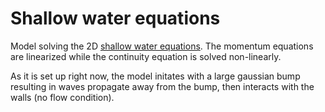 # Shallow water equations
Model solving the 2D [shallow water equations](https://en.wikipedia.org/wiki/Shallow_water_equations). The momentum equations are linearized while the continuity equation is solved non-linearly.

As it is set up right now, the model initates with a large gaussian bump resulting in waves propagate away from the bump, then interacts with the walls (no flow condition).

